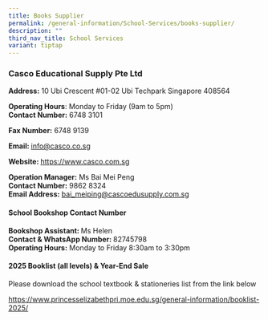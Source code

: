 ```yaml
---
title: Books Supplier
permalink: /general-information/School-Services/books-supplier/
description: ""
third_nav_title: School Services
variant: tiptap
---
```

<h3>Casco Educational Supply Pte Ltd</h3>
<p><strong>Address:</strong>&nbsp;10 Ubi Crescent #01-02 Ubi Techpark Singapore
408564</p>
<p><strong>Operating Hours</strong>: Monday to Friday (9am to 5pm)
<br><strong>Contact Number:</strong>&nbsp;6748 3101</p>
<p><strong>Fax Number:</strong> 6748 9139</p>
<p><strong>Email: </strong><a href="mailto:info@casco.co.sg" rel="noopener noreferrer nofollow" target="_blank">info@casco.co.sg</a>
</p>
<p><strong>Website: </strong><a href="https://www.casco.com.sg" rel="noopener noreferrer nofollow" target="_blank">https://www.casco.com.sg</a>
</p>
<p><strong>Operation Manager:</strong> Ms Bai Mei Peng
<br><strong>Contact Number:</strong> 9862 8324
<br><strong>Email Address:</strong>  <a href="bai_meiping@cascoedusupply.com.sg" rel="noopener noreferrer nofollow" target="_blank">bai_meiping@cascoedusupply.com.sg</a>
</p>
<p></p>
<h4>School Bookshop Contact Number</h4>
<p><strong>Bookshop Assistant: </strong>Ms Helen
<br><strong>Contact &amp; WhatsApp Number:&nbsp;</strong>82745798
<br><strong>Operating Hours:</strong>&nbsp;Monday to Friday 8:30am to 3:30pm</p>
<p></p>
<h4>2025 Booklist (all levels) &amp; Year-End Sale</h4>
<p>Please download the school textbook &amp; stationeries list from the link
below</p>
<p><a href="https://www.princesselizabethpri.moe.edu.sg/general-information/booklist-2025/" rel="noopener nofollow" target="_blank">https://www.princesselizabethpri.moe.edu.sg/general-information/booklist-2025/</a>
</p>